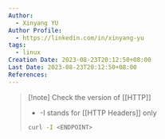```yaml
---
Author:
  - Xinyang YU
Author Profile:
  - https://linkedin.com/in/xinyang-yu
tags:
  - linux
Creation Date: 2023-08-23T20:12:50+08:00
Last Date: 2023-08-23T20:12:50+08:00
References:
---
```


>[!note] Check the version of [[HTTP]]
>- -I stands for [[HTTP Headers]] only
>```bash
>curl -I <ENDPOINT>
>```